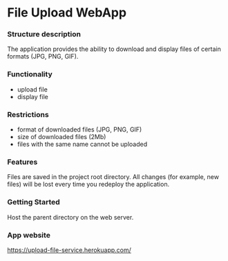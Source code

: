 # File Upload WebApp

### Structure description
The application provides the ability to download and display files of certain formats (JPG, PNG, GIF).

### Functionality
- upload file
- display file

### Restrictions
- format of downloaded files (JPG, PNG, GIF)
- size of downloaded files (2Mb)
- files with the same name cannot be uploaded

### Features
Files are saved in the project root directory. All changes (for example, new files) will be lost every time you redeploy the application.

### Getting Started
Host the parent directory on the web server.

### App website
https://upload-file-service.herokuapp.com/
